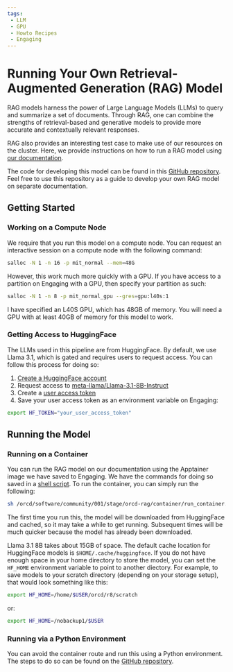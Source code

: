 ```yaml
---
tags:
 - LLM
 - GPU
 - Howto Recipes
 - Engaging
---
```


# Running Your Own Retrieval-Augmented Generation (RAG) Model

RAG models harness the power of Large Language Models (LLMs) to query and
summarize a set of documents. Through RAG, one can combine the strengths of
retrieval-based and generative models to provide more accurate and contextually
relevant responses.

RAG also provides an interesting test case to make use of our resources on the
cluster. Here, we provide instructions on how to run a RAG model using [our
documentation](https://orcd-docs.mit.edu/).

The code for developing this model can be found in this
[GitHub repository](https://github.com/mit-orcd/orcd-rag). Feel free to use
this repository as a guide to develop your own RAG model on separate
documentation.

## Getting Started

### Working on a Compute Node

We require that you run this model on a compute node. You can request an
interactive session on a compute node with the following command:

```bash
salloc -N 1 -n 16 -p mit_normal --mem=48G
```

However, this work much more quickly with a GPU. If you have access to a
partition on Engaging with a GPU, then specify your partition as such:

```bash
salloc -N 1 -n 8 -p mit_normal_gpu --gres=gpu:l40s:1
```

I have specified an L40S GPU, which has 48GB of memory. You will need a GPU with
at least 40GB of memory for this model to work.

### Getting Access to HuggingFace

The LLMs used in this pipeline are from HuggingFace. By default, we use Llama
3.1, which is gated and requires users to request access. You can follow this
process for doing so:

1. [Create a HuggingFace account](https://huggingface.co/)
2. Request access to [meta-llama/Llama-3.1-8B-Instruct](https://huggingface.co/meta-llama/Llama-3.1-8B-Instruct)
3. Create a [user access token](https://huggingface.co/settings/tokens)
4. Save your user access token as an environment variable on Engaging:

```bash
export HF_TOKEN="your_user_access_token"
```

## Running the Model

### Running on a Container

You can run the RAG model on our documentation using the Apptainer image we have
saved to Engaging. We have the commands for doing so saved in a [shell script](https://github.com/mit-orcd/orcd-rag/blob/main/container/run_container.sh).
To run the container, you can simply run the following:

```bash
sh /orcd/software/community/001/stage/orcd-rag/container/run_container.sh
```

The first time you run this, the model will be downloaded from HuggingFace and
cached, so it may take a while to get running. Subsequent times will be much
quicker because the model has already been downloaded.

Llama 3.1 8B takes about 15GB of space. The default cache location for
HuggingFace models is `$HOME/.cache/huggingface`. If you do not have enough
space in your home directory to store the model, you can set the `HF_HOME`
environment variable to point to another diectory. For example, to save models
to your scratch directory (depending on your storage setup), that would look
something like this:

```bash
export HF_HOME=/home/$USER/orcd/r8/scratch
```

or:

```bash
export HF_HOME=/nobackup1/$USER
```

### Running via a Python Environment

You can avoid the container route and run this using a Python environment. The
steps to do so can be found on the
[GitHub repository](https://github.com/mit-orcd/orcd-rag).

<!--
TODO:
- Check to see if running this on a CPU works, and how much memory is required
- Specify the path to the .sif image when it's globally saved
-->
